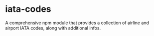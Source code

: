 # iata-codes
A comprehensive npm module that provides a collection of airline and airport IATA codes, along with additional infos.
